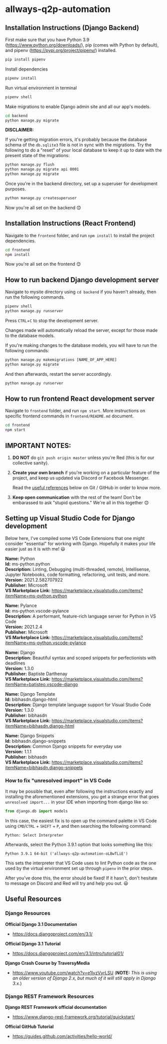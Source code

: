 # allways-q2p-automation

## Installation Instructions (Django Backend)

First make sure that you have Python 3.9 (https://www.python.org/downloads/), pip (comes with Python by default), and pipenv (https://pypi.org/project/pipenv/) installed.

```cmd
pip install pipenv
```

Install dependencies
```cmd
pipenv install
```

Run virtual environment in terminal
```cmd
pipenv shell
```

Make migrations to enable Django admin site and all our app's models.
```cmd
cd backend
python manage.py migrate
```

**DISCLAIMER:**

If you're getting migration errors, it's probably because the database schema of the `db.sqlite3` file is not in sync with the migrations. Try the following to do a "reset" of your local database to keep it up to date with the present state of the migrations:
```cmd
python manage.py flush
python manage.py migrate api 0001
python manage.py migrate
```

Once you're in the backend directory, set up a superuser for development purposes.
```cmd
python manage.py createsuperuser
```

Now you're all set on the backend 😊

## Installation Instructions (React Frontend)

Navigate to the `frontend` folder, and run `npm install` to install the project dependencies.

```cmd
cd frontend
npm install
```

Now you're all set on the frontend 😊

## How to run backend Django development server
Navigate to mysite directory using `cd backend` if you haven't already, then run the following commands.
```cmd
pipenv shell
python manage.py runserver
```
Press `CTRL`+`C` to stop the development server.

Changes made will automatically reload the server, except for those made to the database models.

If you're making changes to the database models, you will have to run the following commands:
```cmd
python manage.py makemigrations [NAME_OF_APP_HERE]
python manage.py migrate
```

And then afterwards, restart the server accordingly.
```cmd
python manage.py runserver
```

## How to run frontend React development server

Navigate to `frontend` folder, and run `npm start`. More instructions on specific frontend commands in `frontend/README.md` document.

```cmd
cd frontend
npm start
```

## IMPORTANT NOTES:

1. **DO NOT** do `git push origin master` unless you're Red (this is for our collective sanity).

2. **Create your own branch** if you're working on a particular feature of the project, and keep us updated via Discord or Facebook Messenger.
   
    Read the [useful references](#useful-references) below on Git / GitHub in order to know more.
3. **Keep open communication** with the rest of the team! Don't be embarassed to ask "stupid questions." We're all in this together 😊   

## Setting up Visual Studio Code for Django development

Below here, I've compiled some VS Code Extensions that one might consider "essential" for working with Django. Hopefully it makes your life easier just as it is with me! 😃

**Name:** Python  
**Id:** ms-python.python  
**Description:** Linting, Debugging (multi-threaded, remote), Intellisense, Jupyter Notebooks, code formatting, refactoring, unit tests, and more.  
**Version:** 2021.2.582707922  
**Publisher:** Microsoft  
**VS Marketplace Link:** https://marketplace.visualstudio.com/items?itemName=ms-python.python  

**Name:** Pylance  
**Id:** ms-python.vscode-pylance  
**Description:** A performant, feature-rich language server for Python in VS Code  
**Version:** 2021.2.4  
**Publisher:** Microsoft  
**VS Marketplace Link:** https://marketplace.visualstudio.com/items?itemName=ms-python.vscode-pylance  

**Name:** Django  
**Description:** Beautiful syntax and scoped snippets for perfectionists with deadlines  
**Version:** 1.3.0  
**Publisher:** Baptiste Darthenay  
**VS Marketplace Link:** https://marketplace.visualstudio.com/items?itemName=batisteo.vscode-django  

**Name:** Django Template  
**Id:** bibhasdn.django-html  
**Description:** Django template language support for Visual Studio Code  
**Version:** 1.3.0  
**Publisher:** bibhasdn  
**VS Marketplace Link:** https://marketplace.visualstudio.com/items?itemName=bibhasdn.django-html  

**Name:** Django Snippets  
**Id:** bibhasdn.django-snippets  
**Description:** Common Django snippets for everyday use  
**Version:** 1.1.1  
**Publisher:** bibhasdn  
**VS Marketplace Link:** https://marketplace.visualstudio.com/items?itemName=bibhasdn.django-snippets  

### How to fix "unresolved import" in VS Code

It may be possible that, even after following the instructions exactly and installing the aforementioned extensions, you get a strange error that goes `unresolved import...` in your IDE when importing from django like so:

```python
from django.db import models
```

In this case, the easiest fix is to open up the command palette in VS Code using `CMD`/`CTRL` + `SHIFT` + `P`, and then searching the following command:

`Python: Select Interpreter`

Afterwards, select the Python 3.9.1 option that looks something like this:

`Python 3.9.1 64-bit ('allways-q2p-automation-oLBwTLiE')`

This sets the interpreter that VS Code uses to lint Python code as the one used by the virtual environment set up through `pipenv` in the prior steps.

After you've done this, the error should be fixed! If it hasn't, don't hesitate to message on Discord and Red will try and help you out. 😃

## Useful Resources

### Django Resources

**Official Django 3.1 Documentation**
- https://docs.djangoproject.com/en/3.1/

**Official Django 3.1 Tutorial**
- https://docs.djangoproject.com/en/3.1/intro/tutorial01/

**Django Crash Course by TraversyMedia**
- https://www.youtube.com/watch?v=e1IyzVyrLSU
    (**NOTE:** *This is using an older version of Django 2.x, but much of it will still apply in Django 3.x.*)

### Django REST Framework Resources

**Django REST Framework official documentation** 
- https://www.django-rest-framework.org/tutorial/quickstart/

**Official GitHub Tutorial**
- https://guides.github.com/activities/hello-world/
